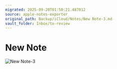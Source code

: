 ```yaml
---
migrated: 2025-09-20T01:50:21.487012
source: apple-notes-exporter
original_path: Backup/iCloud/Notes/New Note-3.md
vault_folder: Inbox/to-review
---
```

# New Note

![New Note-3](images/New%20Note-3.png)

